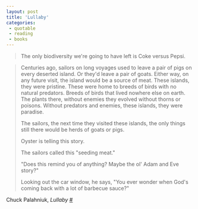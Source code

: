 ```yaml
---
layout: post
title: 'Lullaby'
categories:
 - quotable
 - reading
 - books
---
```


> The only biodiversity we're going to have left is Coke versus Pepsi.

> Centuries ago, sailors on long voyages used to leave a pair of pigs on every deserted island. Or they'd leave a pair of goats. Either way, on any future visit, the island would be a source of meat. These islands, they were pristine. These were home to breeds of birds with no natural predators. Breeds of birds that lived nowhere else on earth. The plants there, without enemies they evolved without thorns or poisons. Without predators and enemies, these islands, they were paradise.  
>  
> The sailors, the next time they visited these islands, the only things still there would be herds of goats or pigs.  
>  
> Oyster is telling this story.  
>  
> The sailors called this "seeding meat."  
>  
> "Does this remind you of anything? Maybe the ol' Adam and Eve story?"  
>  
> Looking out the car window, he says, "You ever wonder when God's coming back with a lot of barbecue sauce?"

Chuck Palahniuk, _Lullaby_ [#](https://www.goodreads.com/quotes/241466-you-ever-wonder-when-god-s-coming-back-with-a-lot)

